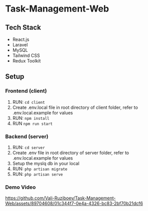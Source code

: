 # Task-Management-Web

## Tech Stack

* React.js
* Laravel
* MySQL
* Tailwind CSS
* Redux Toolkit

## Setup

### Frontend (client)

   1. RUN: `cd client`
   2. Create .env.local file in root directory of client folder, refer to .env.local.example for values
   3. RUN: `npm install`
   4. RUN `npm run start`

### Backend (server)
   1. RUN: `cd server`
   2. Create .env file in root directory of server folder, refer to .env.local.example for values
   3. Setup the myslq db in your local
   4. RUN: `php artisan migrate`
   5. RUN: `php artisan serve`


### Demo Video
https://github.com/Vali-Ruziboev/Task-Management-Web/assets/89704608/01c344f7-0e4a-4326-bc83-2bf70b21dcf6

